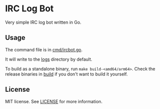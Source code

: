 # IRC Log Bot

Very simple IRC log bot written in Go.

## Usage

The command file is in [cmd/ircbot.go](./cmd/irclogbot.go).

It will write to the [logs](./logs) directory by default.

To build as a standalone binary, run `make build-<amd64/arm64>`.
Check the release binaries in [build](./build/) if you don't want to build it yourself.

## License

MIT license. See [LICENSE](./LICENSE) for more information.